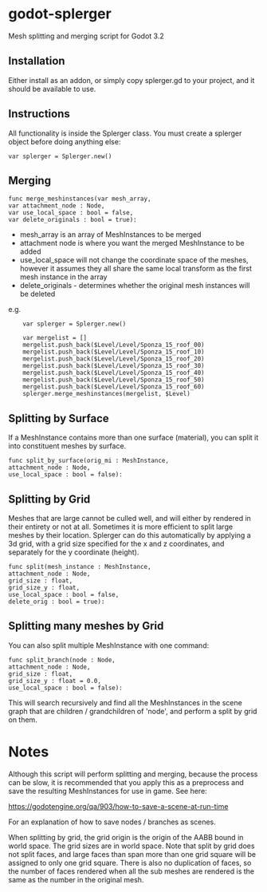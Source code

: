 # godot-splerger
Mesh splitting and merging script for Godot 3.2

## Installation
Either install as an addon, or simply copy splerger.gd to your project, and it should be available to use.

## Instructions
All functionality is inside the Splerger class. You must create a splerger object before doing anything else:
```
var splerger = Splerger.new()
```
## Merging
```
func merge_meshinstances(var mesh_array,
var attachment_node : Node,
var use_local_space : bool = false,
var delete_originals : bool = true):
```
* mesh_array is an array of MeshInstances to be merged
* attachment node is where you want the merged MeshInstance to be added
* use_local_space will not change the coordinate space of the meshes, however it assumes they all share the same local transform as the first mesh instance in the array
* delete_originals - determines whether the original mesh instances will be deleted

e.g.
```
	var splerger = Splerger.new()
	
	var mergelist = []
	mergelist.push_back($Level/Level/Sponza_15_roof_00)
	mergelist.push_back($Level/Level/Sponza_15_roof_10)
	mergelist.push_back($Level/Level/Sponza_15_roof_20)
	mergelist.push_back($Level/Level/Sponza_15_roof_30)
	mergelist.push_back($Level/Level/Sponza_15_roof_40)
	mergelist.push_back($Level/Level/Sponza_15_roof_50)
	mergelist.push_back($Level/Level/Sponza_15_roof_60)
	splerger.merge_meshinstances(mergelist, $Level)
```
## Splitting by Surface
If a MeshInstance contains more than one surface (material), you can split it into constituent meshes by surface.
```
func split_by_surface(orig_mi : MeshInstance,
attachment_node : Node,
use_local_space : bool = false):
```
## Splitting by Grid
Meshes that are large cannot be culled well, and will either by rendered in their entirety or not at all. Sometimes it is more efficient to split large meshes by their location. Splerger can do this automatically by applying a 3d grid, with a grid size specified for the x and z coordinates, and separately for the y coordinate (height).
```
func split(mesh_instance : MeshInstance,
attachment_node : Node,
grid_size : float,
grid_size_y : float,
use_local_space : bool = false,
delete_orig : bool = true):
```
## Splitting many meshes by Grid
You can also split multiple MeshInstance with one command:
```
func split_branch(node : Node,
attachment_node : Node,
grid_size : float,
grid_size_y : float = 0.0,
use_local_space : bool = false):
```
This will search recursively and find all the MeshInstances in the scene graph that are children / grandchildren of 'node', and perform a split by grid on them.

# Notes
Although this script will perform splitting and merging, because the process can be slow, it is recommended that you apply this as a preprocess and save the resulting MeshInstances for use in game. See here:

https://godotengine.org/qa/903/how-to-save-a-scene-at-run-time

For an explanation of how to save nodes / branches as scenes.

When splitting by grid, the grid origin is the origin of the AABB bound in world space. The grid sizes are in world space. Note that split by grid does not split faces, and large faces than span more than one grid square will be assigned to only one grid square. There is also no duplication of faces, so the number of faces rendered when all the sub meshes are rendered is the same as the number in the original mesh.
